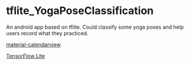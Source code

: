 # tflite_YogaPoseClassification

An android app based on tflite. Could classify some yoga poses and help users record what they practiced.

[material-calendarview](https://github.com/prolificinteractive/material-calendarview)

[TensorFlow Lite](https://www.tensorflow.org/mobile/tflite/)
